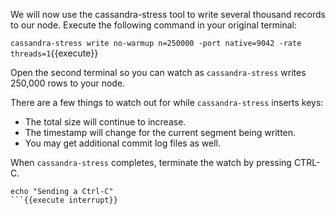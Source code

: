 We will now use the cassandra-stress tool to write several thousand records to our node. Execute the following command in your original terminal:

`cassandra-stress write no-warmup n=250000 -port native=9042 -rate threads=1`{{execute}}

Open the second terminal so you can watch as `cassandra-stress` writes 250,000 rows to your node.

There are a few things to watch out for while `cassandra-stress` inserts keys:

* The total size will continue to increase.
* The timestamp will change for the current segment being written.
* You may get additional commit log files as well.

When `cassandra-stress` completes, terminate the watch by pressing CTRL-C.

```
echo "Sending a Ctrl-C"
```{{execute interrupt}}